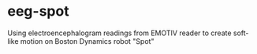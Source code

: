 # eeg-spot
Using electroencephalogram readings from EMOTIV reader to create soft-like motion on Boston Dynamics robot "Spot"

